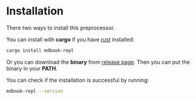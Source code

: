 # Installation

There two ways to install this preprocessor.

You can install with **cargo** if you have [rust](https://www.rust-lang.org) installed:

```sh
cargo install mdbook-repl
```

Or you can download the **binary** from [release page](https://github.com/MR-Addict/mdbook-repl/releases). Then you can put the binary in your **PATH**.

You can check if the installation is successful by running:

```sh
mdbook-repl --version
```

